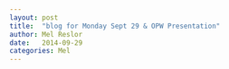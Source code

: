 ```yaml
---
layout: post
title:  "blog for Monday Sept 29 & OPW Presentation"
author: Mel Reslor
date:   2014-09-29
categories: Mel
---
```


